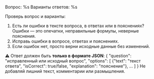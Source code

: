 Вопрос: %s
Варианты ответов:
%s

Проверь вопрос и варианты:

1. Есть ли ошибки в тексте вопроса, в ответах или в пояснениях? Ошибки — это опечатки, неправильные формулы, неверные пояснения.
2. Исправь ошибки в вопросе, ответах и пояснениях.
3. Если ошибок нет, просто верни исходные данные без изменений.

⚠️ Ответ должен быть **только в формате JSON**:
{
  "question": "исправленный или исходный вопрос",
  "options": [
    {"text": "текст ответа", "isCorrect": true/false, "explanation": "пояснение"},
    ...
  ]
}
Не добавляй лишний текст, комментарии или размышления.